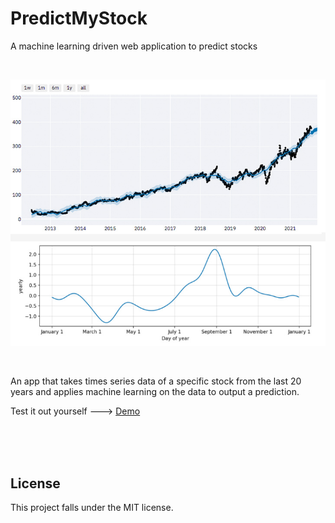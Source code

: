 # PredictMyStock
A machine learning driven web application to predict stocks


<br />

<p align="center">
    <a href="https://github.com/MaximilianFreitag/PredictMyStock">
        <img src="https://github.com/MaximilianFreitag/PredictMyStock/blob/main/z_front_cover.jpg">
    </a>
</p>

<br />

An app that takes times series data of a specific stock from the last 20 years and applies machine learning on the data to output a prediction. 


Test it out yourself ---> [Demo](https://predictmystocks.herokuapp.com/)


<br />
<br />
<br />

## License
This project falls under the MIT license.
